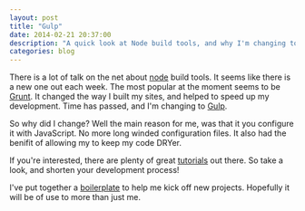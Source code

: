 ```yaml
---
layout: post
title: "Gulp"
date: 2014-02-21 20:37:00
description: "A quick look at Node build tools, and why I'm changing to Gulp"
categories: blog
---
```


There is a lot of talk on the net about [node][node] build tools. It seems like there is a new one out each week. The most popular at the moment seems to be [Grunt][grunt]. It changed the way I built my sites, and helped to speed up my development. Time has passed, and I'm changing to [Gulp][gulp].

So why did I change? Well the main reason for me, was that it you configure it with JavaScript. No more long winded configuration files. It also had the benifit of allowing my to keep my code DRYer.

If you're interested, there are plenty of great [tutorials][gulpTutorial] out there. So take a look, and shorten your development process!

I've put together a [boilerplate][gulpBoilerplate] to help me kick off new projects. Hopefully it will be of use to more than just me.

[node]:             http://nodejs.org/
[grunt]:            http://gruntjs.com/
[gulp]:             http://gulpjs.com/
[gulpTutorial]:     http://travismaynard.com/writing/getting-started-with-gulp
[gulpBoilerplate]:  https://github.com/Eruant/gulp-boilerplate
